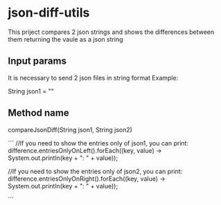 # json-diff-utils
This priject compares 2 json strings and shows the differences between them returning the vaule as a json string


## Input params
It is necessary to send 2 json files in string format
Example:

String json1 = ""

## Method name
compareJsonDiff(String json1, String json2)



´´´
//If you need to show the entries only of json1, you can print:
difference.entriesOnlyOnLeft().forEach((key, value) -> System.out.println(key + ": " + value));

//If you need to show the entries only of json2, you can print:
difference.entriesOnlyOnRight().forEach((key, value) -> System.out.println(key + ": " + value));

´´´
